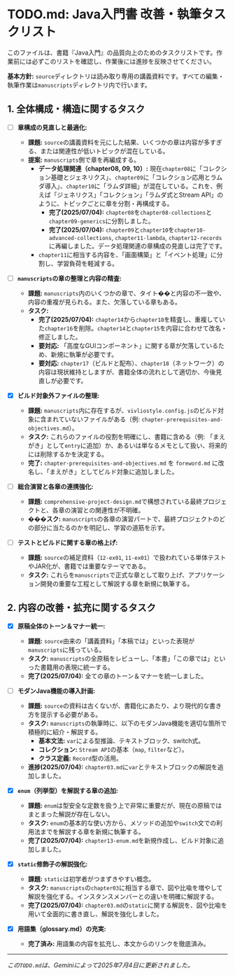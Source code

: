 # TODO.md: Java入門書 改善・執筆タスクリスト

このファイルは、書籍『Java入門』の品質向上のためのタスクリストです。作業前には必ずこのリストを確認し、作業後には進捗を反映させてください。

**基本方針:** `source`ディレクトリは読み取り専用の講義資料です。すべての編集・執筆作業は`manuscripts`ディレクトリ内で行います。

## 1. 全体構成・構造に関するタスク

- [ ] **章構成の見直しと最適化:**
    - **課題:** `source`の講義資料を元にした結果、いくつかの章は内容が多すぎる、または関連性が低いトピックが混在している。
    - **提案:** `manuscripts`側で章を再編成する。
        - **データ処理関連（chapter08, 09, 10）:** 現在`chapter08`に「コレクション基礎とジェネリクス」、`chapter09`に「コレクション応用とラムダ導入」、`chapter10`に「ラムダ詳細」が混在している。これを、例えば「ジェネリクス」「コレクション」「ラムダ式とStream API」のように、トピックごとに章を分割・再構成する。
          - **完了(2025/07/04):** `chapter08`を`chapter08-collections`と`chapter09-generics`に分割しました。
          - **完了(2025/07/04):** `chapter09`と`chapter10`を`chapter10-advanced-collections`, `chapter11-lambda`, `chapter12-records`に再編しました。データ処理関連の章構成の見直しは完了です。
        - `chapter11`に相当する内容を、「画面構築」と「イベント処理」に分割し、学習負荷を軽減する。

- [ ] **`manuscripts`の章の整理と内容の精査:**
    - **課題:** `manuscripts`内のいくつかの章で、タイト��と内容の不一致や、内容の重複が見られる。また、欠落している章もある。
    - **タスク:**
        - **完了(2025/07/04):** `chapter14`から`chapter18`を精査し、重複していた`chapter16`を削除。`chapter14`と`chapter15`を内容に合わせて改名・修正しました。
        - **要対応:** 「高度なGUIコンポーネント」に関する章が欠落しているため、新規に執筆が必要です。
        - **要対応:** `chapter17`（ビルドと配布）、`chapter18`（ネットワーク）の内容は現状維持としますが、書籍全体の流れとして適切か、今後見直しが必要です。

- [x] **ビルド対象外ファイルの整理:**
    - **課題:** `manuscripts`内に存在するが、`vivliostyle.config.js`のビルド対象に含まれていないファイルがある（例: `chapter-prerequisites-and-objectives.md`）。
    - **タスク:** これらのファイルの役割を明確にし、書籍に含める（例: 「まえがき」として`entry`に追加）か、あるいは単なるメモとして扱い、将来的には削除するかを決定する。
    - **完了:** `chapter-prerequisites-and-objectives.md` を `foreword.md` に改名し、「まえがき」としてビルド対象に追加しました。

- [ ] **総合演習と各章の連携強化:**
    - **課題:** `comprehensive-project-design.md`で構想されている最終プロジェクトと、各章の演習との関連性が不明確。
    - **���スク:** `manuscripts`の各章の演習パートで、最終プロジェクトのどの部分に当たるのかを明記し、学習の道筋を示す。

- [ ] **テストとビルドに関する章の格上げ:**
    - **課題:** `source`の補足資料（`12-ex01`, `11-ex01`）で扱われている単体テストやJAR化が、書籍では重要なテーマである。
    - **タスク:** これらを`manuscripts`で正式な章として取り上げ、アプリケーション開発の重要な工程として解説する章を新規に執筆する。

## 2. 内容の改善・拡充に関するタスク

- [x] **原稿全体のトーン＆マナー統一:**
    - **課題:** `source`由来の「講義資料」「本稿では」といった表現が`manuscripts`に残っている。
    - **タスク:** `manuscripts`の全原稿をレビューし、「本書」「この章では」といった書籍用の表現に統一する。
    - **完了(2025/07/04):** 全ての章のトーン＆マナーを統一しました。

- [ ] **モダンJava機能の導入計画:**
    - **課題:** `source`の資料は古くないが、書籍化にあたり、より現代的な書き方を提示する必要がある。
    - **タスク:** `manuscripts`の執筆時に、以下のモダンJava機能を適切な箇所で積極的に紹介・解説する。
        - **基本文法:** `var`による型推論、テキストブロック、switch式。
        - **コレクション:** `Stream API`の基本（`map`, `filter`など）。
        - **クラス定義:** `Record`型の活用。
    - **進捗(2025/07/04):** `chapter03.md`に`var`とテキストブロックの解説を追加しました。

- [x] **`enum`（列挙型）を解説する章の追加:**
    - **課題:** `enum`は型安全な定数を扱う上で非常に重要だが、現在の原稿ではまとまった解説が存在しない。
    - **タスク:** `enum`の基本的な使い方から、メソッドの追加や`switch`文での利用法までを解説する章を新規に執筆する。
    - **完了(2025/07/04):** `chapter13-enum.md`を新規作成し、ビルド対象に追加しました。

- [x] **`static`修飾子の解説強化:**
    - **課題:** `static`は初学者がつまずきやすい概念。
    - **タスク:** `manuscripts`の`chapter03`に相当する章で、図や比喩を増やして解説を強化する。インスタンスメンバーとの違いを明確に解説する。
    - **完了(2025/07/04):** `chapter03.md`の`static`に関する解説を、図や比喩を用いて全面的に書き直し、解説を強化しました。

- [x] **用語集（glossary.md）の充実:**
    - **完了済み:** 用語集の内容を拡充し、本文からのリンクを徹底済み。

---
*この`TODO.md`は、Geminiによって2025年7月4日に更新されました。*